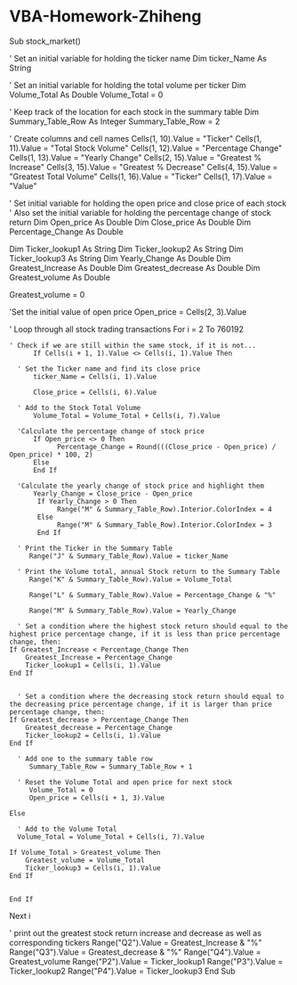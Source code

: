 # VBA-Homework-Zhiheng

Sub stock_market()

  ' Set an initial variable for holding the ticker name
  	Dim ticker_Name As String

  ' Set an initial variable for holding the total volume per ticker
 	  Dim Volume_Total As Double
  	Volume_Total = 0

  ' Keep track of the location for each stock in the summary table
  	Dim Summary_Table_Row As Integer
 	  Summary_Table_Row = 2
  
  ' Create columns and cell names
  Cells(1, 10).Value = "Ticker"
  Cells(1, 11).Value = "Total Stock Volume"
  Cells(1, 12).Value = "Percentage Change"
  Cells(1, 13).Value = "Yearly Change"
  Cells(2, 15).Value = "Greatest % Increase"
  Cells(3, 15).Value = "Greatest % Decrease"
  Cells(4, 15).Value = "Greatest Total Volume"
  Cells(1, 16).Value = "Ticker"
  Cells(1, 17).Value = "Value"
  
  ' Set initial variable for holding the open price and close price of each stock
  ' Also set the initial variable for holding the percentage change of stock return
  Dim Open_price As Double
  Dim Close_price As Double
  Dim Percentage_Change As Double
  
  
  Dim Ticker_lookup1 As String
  Dim Ticker_lookup2 As String
  Dim Ticker_lookup3 As String
  Dim Yearly_Change As Double
  Dim Greatest_Increase As Double
  Dim Greatest_decrease As Double
  Dim Greatest_volume As Double
  
  Greatest_volume = 0


  'Set the initial value of open price
  Open_price = Cells(2, 3).Value

  ' Loop through all stock trading transactions
    For i = 2 To 760192

    ' Check if we are still within the same stock, if it is not...
          If Cells(i + 1, 1).Value <> Cells(i, 1).Value Then
    
      ' Set the Ticker name and find its close price
          ticker_Name = Cells(i, 1).Value
      
          Close_price = Cells(i, 6).Value

      ' Add to the Stock Total Volume
          Volume_Total = Volume_Total + Cells(i, 7).Value
      
      'Calculate the percentage change of stock price
          If Open_price <> 0 Then
                Percentage_Change = Round(((Close_price - Open_price) / Open_price) * 100, 2)
          Else
          End If
          
      'Calculate the yearly change of stock price and highlight them
          Yearly_Change = Close_price - Open_price
           If Yearly_Change > 0 Then
                Range("M" & Summary_Table_Row).Interior.ColorIndex = 4
           Else
                Range("M" & Summary_Table_Row).Interior.ColorIndex = 3
           End If
      
      ' Print the Ticker in the Summary Table
         Range("J" & Summary_Table_Row).Value = ticker_Name

      ' Print the Volume total, annual Stock return to the Summary Table
         Range("K" & Summary_Table_Row).Value = Volume_Total
      
         Range("L" & Summary_Table_Row).Value = Percentage_Change & "%"
            
         Range("M" & Summary_Table_Row).Value = Yearly_Change
    
      ' Set a condition where the highest stock return should equal to the highest price percentage change, if it is less than price percentage change, then:
    If Greatest_Increase < Percentage_Change Then
        Greatest_Increase = Percentage_Change
        Ticker_lookup1 = Cells(i, 1).Value
    End If
    
        
      ' Set a condition where the decreasing stock return should equal to the decreasing price percentage change, if it is larger than price percentage change, then:
    If Greatest_decrease > Percentage_Change Then
        Greatest_decrease = Percentage_Change
        Ticker_lookup2 = Cells(i, 1).Value
    End If
      
      ' Add one to the summary table row
         Summary_Table_Row = Summary_Table_Row + 1
      
      ' Reset the Volume Total and open price for next stock
         Volume_Total = 0
         Open_price = Cells(i + 1, 3).Value

    Else

      ' Add to the Volume Total
      Volume_Total = Volume_Total + Cells(i, 7).Value
  
    If Volume_Total > Greatest_volume Then
        Greatest_volume = Volume_Total
        Ticker_lookup3 = Cells(i, 1).Value
    End If
     
      
    End If

  Next i

' print out the greatest stock return increase and decrease as well as corresponding tickers
Range("Q2").Value = Greatest_Increase & "%"
Range("Q3").Value = Greatest_decrease & "%"
Range("Q4").Value = Greatest_volume
Range("P2").Value = Ticker_lookup1
Range("P3").Value = Ticker_lookup2
Range("P4").Value = Ticker_lookup3
End Sub


